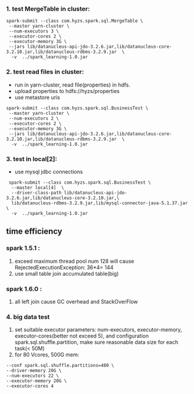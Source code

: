### 1. test MergeTable in cluster: 
```
spark-submit --class com.hyzs.spark.sql.MergeTable \
 --master yarn-cluster \
 --num-executors 3 \
 --executor-cores 2 \
 --executor-memory 3G \
 --jars lib/datanucleus-api-jdo-3.2.6.jar,lib/datanucleus-core-3.2.10.jar,lib/datanucleus-rdbms-3.2.9.jar  \
  -v  ../spark_learning-1.0.jar
```
  
### 2. test read files in cluster:
* run in yarn-cluster, read file(properties) in hdfs.
* upload properties to hdfs://hyzs/properties
* use metastore uris
```
spark-submit --class com.hyzs.spark.sql.BusinessTest \
 --master yarn-cluster \
 --num-executors 2 \
 --executor-cores 2 \
 --executor-memory 3G \
 --jars lib/datanucleus-api-jdo-3.2.6.jar,lib/datanucleus-core-3.2.10.jar,lib/datanucleus-rdbms-3.2.9.jar  \
  -v  ../spark_learning-1.0.jar  

```

### 3. test in local[2]:
* use mysql jdbc connections
```
 spark-submit --class com.hyzs.spark.sql.BusinessTest \
  --master local[4]  \
  --driver-class-path lib/datanucleus-api-jdo-3.2.6.jar,lib/datanucleus-core-3.2.10.jar,\
  lib/datanucleus-rdbms-3.2.9.jar,lib/mysql-connector-java-5.1.37.jar  \
  -v  ../spark_learning-1.0.jar

```

## time efficiency

### spark 1.5.1 :
1. exceed maximum thread pool num 128 will cause RejectedExecutionException: 36*4= 144
2. use small table join accumulated table(big)

### spark 1.6.0 :
1. all left join cause GC overhead and StackOverFlow

### 4. big data test 
1. set suitable executor parameters: num-executors, executor-memory, executor-cores(better not exceed 5), 
and configuration spark.sql.shuffle.partition, make sure reasonable data size for each task(< 50M)
2.  for 80 Vcores, 500G mem:
```
--conf spark.sql.shuffle.partitions=480 \
--driver-memory 20G \
--num-executors 22 \
--executor-memory 20G \
--executor-cores 4

```
